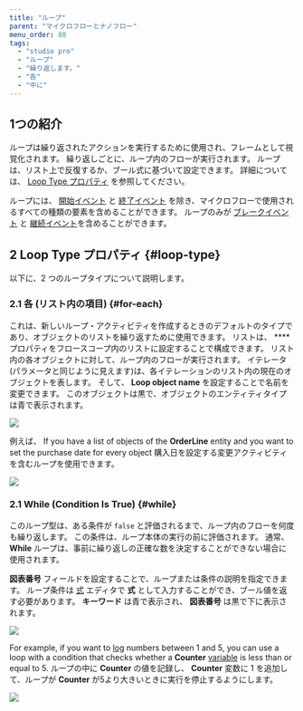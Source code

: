 ```yaml
---
title: "ループ"
parent: "マイクロフローとナノフロー"
menu_order: 80
tags:
  - "studio pro"
  - "ループ"
  - "繰り返します。"
  - "各"
  - "中に"
---
```


## 1つの紹介

ループは繰り返されたアクションを実行するために使用され、フレームとして視覚化されます。 繰り返しごとに、ループ内のフローが実行されます。 ループは、リスト上で反復するか、ブール式に基づいて設定できます。 詳細については、 [Loop Type プロパティ](#loop-type) を参照してください。

ループには、 [開始イベント](start-event) と [終了イベント](end-event) を除き、マイクロフローで使用されるすべての種類の要素を含めることができます。 ループのみが [ブレークイベント](break-event) と [継続イベント](continue-event)を含めることができます。

## 2 Loop Type プロパティ {#loop-type}

以下に、2 つのループタイプについて説明します。

### 2.1 各 (リスト内の項目) {#for-each}

これは、新しいループ・アクティビティを作成するときのデフォルトのタイプであり、オブジェクトのリストを繰り返すために使用できます。 リストは、 **** プロパティをフロースコープ内のリストに設定することで構成できます。 リスト内の各オブジェクトに対して、ループ内のフローが実行されます。 イテレータ(パラメータと同じように見えます)は、各イテレーションのリスト内の現在のオブジェクトを表します。 そして、 **Loop object name** を設定することで名前を変更できます。 このオブジェクトは黒で、オブジェクトのエンティティタイプは青で表示されます。

![](attachments/loop/foreach-loop-edit-form.png)

例えば、 If you have a list of objects of the **OrderLine** entity and you want to set the purchase date for every object 購入日を設定する変更アクティビティを含むループを使用できます。

![](attachments/loop/foreach-loop.png)

### 2.1 While (Condition Is True) {#while}

このループ型は、ある条件が `false` と評価されるまで、ループ内のフローを何度も繰り返します。 この条件は、ループ本体の実行の前に評価されます。 通常、 **While** ループは、事前に繰り返しの正確な数を決定することができない場合に使用されます。

**図表番号** フィールドを設定することで、ループまたは条件の説明を指定できます。 ループ条件は [式](expressions) エディタで **式** として入力することができ、ブール値を返す必要があります。 **キーワード** は青で表示され、 **図表番号** は黒で下に表示されます。

![](attachments/loop/while-loop-edit-form.png)

For example, if you want to [log](log-message) numbers between 1 and 5, you can use a loop with a condition that checks whether a **Counter** [variable](variable-activities) is less than or equal to 5. ループの中に **Counter** の値を記録し、 **Counter** 変数に 1 を追加して、ループが **Counter** が5より大きいときに実行を停止するようにします。

![](attachments/loop/while-loop.png)
